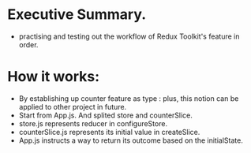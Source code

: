 # Executive Summary.
- practising and testing out the workflow of Redux Toolkit's feature in order.

# How it works:
- By establishing up counter feature as type : plus, this notion can be applied to other project in future.
- Start from App.js. And splited store and counterSlice.
- store.js represents reducer in configureStore.
- counterSlice.js represents its initial value in createSlice.
- App.js instructs a way to return its outcome based on the initialState.